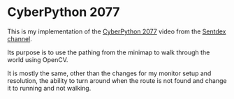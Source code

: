 # CyberPython 2077

This is my implementation of the [CyberPython 2077](https://www.youtube.com/watch?v=dUU6ZsJlZKQ&ab_channel=sentdex) video from the [Sentdex channel](https://www.youtube.com/user/sentdex).

Its purpose is to use the pathing from the minimap to walk through the world using OpenCV.

It is mostly the same, other than the changes for my monitor setup and resolution, the ability to turn around when the route is not found and change it to running and not walking.